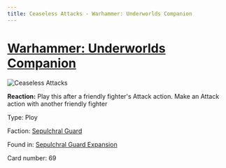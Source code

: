 ```yaml
---
title: Ceaseless Attacks - Warhammer: Underworlds Companion
---
```


# [Warhammer: Underworlds Companion](https://guidokessels.github.io/wh-underworlds)

  

![Ceaseless Attacks](https://warhammerunderworlds.com/wp-content/uploads/sites/6/2017/12/069_ENG-Ceaseless-Attacks.png)

<b>Reaction:</b> Play this after a friendly fighter's Attack action. Make an Attack action with another friendly fighter

Type: Ploy

Faction: [Sepulchral Guard](https://guidokessels.github.io/wh-underworlds/factions/sepulchral-guard)

Found in: [Sepulchral Guard Expansion](https://guidokessels.github.io/wh-underworlds/locations/sepulchral-guard-expansion)

Card number: 69
